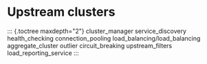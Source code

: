 Upstream clusters
=================

::: {.toctree maxdepth="2"}
cluster_manager service_discovery health_checking connection_pooling
load_balancing/load_balancing aggregate_cluster outlier circuit_breaking
upstream_filters load_reporting_service
:::
